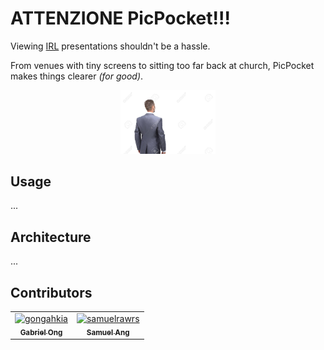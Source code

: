 # ATTENZIONE PicPocket!!!

Viewing [IRL](https://dictionary.cambridge.org/dictionary/english/irl) presentations shouldn't be a hassle.  

From venues with tiny screens to sitting too far back at church, PicPocket makes things clearer *(for good)*.

<div align="center">
  <img src="./asset/see.jpeg" width="30%">
</div>

## Usage

...

## Architecture 

...

## Contributors

<table>
	<tbody>
        <tr>
            <td align="center">
                <a href="https://www.linkedin.com/in/gabriel-zmong/">
                    <img src="https://avatars.githubusercontent.com/u/117062305?v=4" width="100;" alt="gongahkia"/>
                    <br />
                    <sub><b>Gabriel Ong</b></sub>
                </a>
                <br />
            </td>
            <td align="center">
                <a href="https://www.linkedin.com/in/samuelrawrs/">
                    <img src="https://avatars.githubusercontent.com/u/54682777?v=4" width="100;" alt="samuelrawrs"/>
                    <br />
                    <sub><b>Samuel Ang</b></sub>
                </a>
                <br />
            </td>
        </tr>
	</tbody>
</table>
